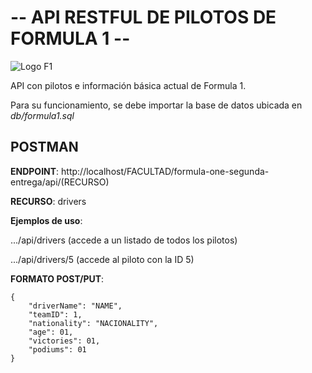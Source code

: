# -- API RESTFUL DE PILOTOS DE FORMULA 1 --

![Logo F1](https://upload.wikimedia.org/wikipedia/commons/thumb/3/33/F1.svg/2560px-F1.svg.png)

API con pilotos e información básica actual de Formula 1.

Para su funcionamiento, se debe importar la base de datos ubicada en *db/formula1.sql*

## POSTMAN
**ENDPOINT**: http://localhost/FACULTAD/formula-one-segunda-entrega/api/(RECURSO)

**RECURSO**: drivers

**Ejemplos de uso**:

.../api/drivers (accede a un listado de todos los pilotos)

.../api/drivers/5 (accede al piloto con la ID 5)

**FORMATO POST/PUT**:
```
{
    "driverName": "NAME",
    "teamID": 1,
    "nationality": "NACIONALITY",
    "age": 01,
    "victories": 01,
    "podiums": 01
}
```


